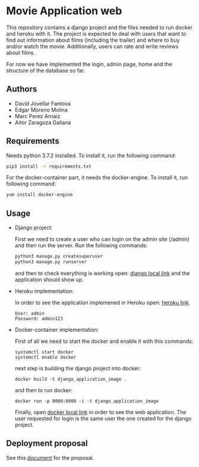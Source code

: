# Movie Application web
This repository contains a django project and the files needed to run docker and heroku with it. The project is expected to deal with users that want to find out information about films (including the trailer) and where to buy and/or watch the movie. Additionally, users can rate and write reviews about films.

For now we have implemented the login, admin page, home and the structure of the database so far.

## Authors
- David Jovellar Fantova
- Edgar Moreno Molina
- Marc Perez Arnaiz
- Aitor Zaragoza Galiana


## Requirements
Needs python 3.7.2 installed. To install it, run the following command:
```bash
pip3 install -r requirements.txt  
```
For the docker-container part, it needs the docker-engine. To install it, run following command:
```bash
yum install docker-engine  
```
## Usage

- Django project: 

	First we need to create a user who can login on the admin site (/admin) and then run the server. Run the following commands:
	
	```bash
	python3 manage.py createsuperuser
	python3 manage.py runserver 
	```
	and then to check everything is working open: [django local link](http://127.0.0.1:8000/login) and the application should show up.
	
	
- Heroku implementation:

	In order to see the application implemened in Heroku open: [heroku link](https://movieappwebproject.herokuapp.com/login).
	````
	User: admin	
	Password: admin123
	````

- Docker-container implementation:

	First of all we need to start the docker and enable it with this commands:
	```
	systemctl start docker
	systemctl enable docker
	```
	next step is building the django project into docker:
	```
	docker build -t django_application_image .
	```
	
	and then to run docker:
	```
	docker run -p 8000:8000 -i -t django_application_image
	```
	
	Finally, open [docker local link](http://0.0.0.0:8000/login) in order to see the web application. The user requested for login 		is the same user the one created for the django project.
	
## Deployment proposal

See this [document](https://github.com/DJovellar/MovieApp/blob/master/deployment_proposed_sol.pdf) for the proposal.

